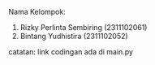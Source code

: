 Nama Kelompok:
1. Rizky Perlinta Sembiring (2311102061)
2. Bintang Yudhistira (2311102052)

catatan: link codingan ada di main.py
